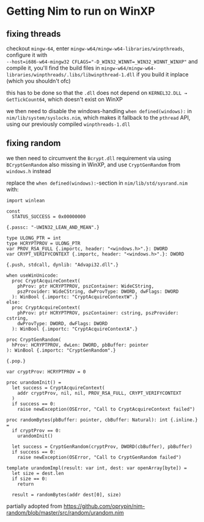 # Getting Nim to run on WinXP

## fixing threads
checkout `mingw-64`, enter `mingw-w64/mingw-w64-libraries/winpthreads`, configure it with  
`--host=i686-w64-mingw32 CFLAGS="-D_WIN32_WINNT=_WIN32_WINNT_WINXP"`
and compile it, you'll find the build files in
`mingw-w64/mingw-w64-libraries/winpthreads/.libs/libwinpthread-1.dll` if you
build it inplace (which you shouldn't ofc)

this has to be done so that the `.dll` does not depend on `KERNEL32.DLL →
GetTickCount64`, which doesn't exist on WinXP

we then need to disable the windows-handling `when defined(windows):` in
`nim/lib/system/syslocks.nim`, which makes it fallback to the `pthread` API,
using our previously compiled `winpthreads-1.dll`

## fixing random
we then need to circumvent the `Bcrypt.dll` requirement via using
`BCryptGenRandom` also missing in WinXP, and use `CryptGenRandom` from
`windows.h` instead

replace the `when defined(windows):`-section in
`nim/lib/std/sysrand.nim` with:

```
import winlean

const
  STATUS_SUCCESS = 0x00000000

{.passc: "-UWIN32_LEAN_AND_MEAN".}

type ULONG_PTR = int
type HCRYPTPROV = ULONG_PTR
var PROV_RSA_FULL {.importc, header: "<windows.h>".}: DWORD
var CRYPT_VERIFYCONTEXT {.importc, header: "<windows.h>".}: DWORD

{.push, stdcall, dynlib: "Advapi32.dll".}

when useWinUnicode:
  proc CryptAcquireContext(
    phProv: ptr HCRYPTPROV, pszContainer: WideCString,
    pszProvider: WideCString, dwProvType: DWORD, dwFlags: DWORD
  ): WinBool {.importc: "CryptAcquireContextW".}
else:
  proc CryptAcquireContext(
    phProv: ptr HCRYPTPROV, pszContainer: cstring, pszProvider: cstring,
    dwProvType: DWORD, dwFlags: DWORD
  ): WinBool {.importc: "CryptAcquireContextA".}

proc CryptGenRandom(
  hProv: HCRYPTPROV, dwLen: DWORD, pbBuffer: pointer
): WinBool {.importc: "CryptGenRandom".}

{.pop.}

var cryptProv: HCRYPTPROV = 0

proc urandomInit() =
  let success = CryptAcquireContext(
    addr cryptProv, nil, nil, PROV_RSA_FULL, CRYPT_VERIFYCONTEXT
  )
  if success == 0:
    raise newException(OSError, "Call to CryptAcquireContext failed")

proc randomBytes(pbBuffer: pointer, cbBuffer: Natural): int {.inline.} =
  if cryptProv == 0:
    urandomInit()

  let success = CryptGenRandom(cryptProv, DWORD(cbBuffer), pbBuffer)
  if success == 0:
    raise newException(OSError, "Call to CryptGenRandom failed")

template urandomImpl(result: var int, dest: var openArray[byte]) =
  let size = dest.len
  if size == 0:
    return

  result = randomBytes(addr dest[0], size)
```
partially adopted from <https://github.com/oprypin/nim-random/blob/master/src/random/urandom.nim>
